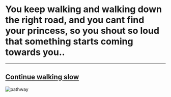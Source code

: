 # You keep walking and walking down the right road, and you cant find your princess, so you shout so loud that something starts coming towards you..
---
## [Continue walking slow](evilgnome.md)
![pathway](https://encrypted-tbn0.gstatic.com/images?q=tbn:ANd9GcQJdygfZRg8kX8t_bE81WgS_suhe-vATfGgHA&usqp=CAU)